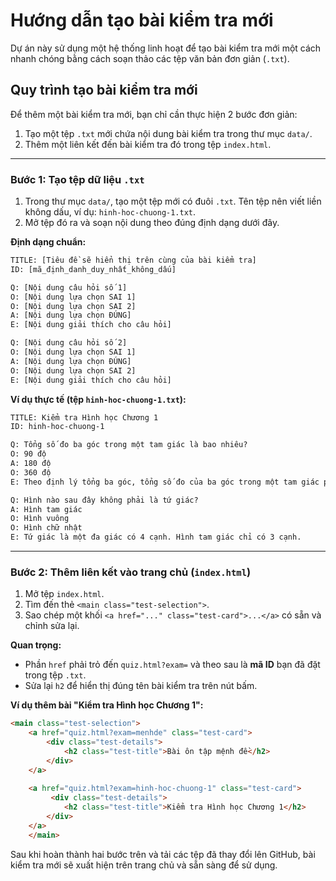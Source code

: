 # Hướng dẫn tạo bài kiểm tra mới

Dự án này sử dụng một hệ thống linh hoạt để tạo bài kiểm tra mới một cách nhanh chóng bằng cách soạn thảo các tệp văn bản đơn giản (`.txt`).

## Quy trình tạo bài kiểm tra mới

Để thêm một bài kiểm tra mới, bạn chỉ cần thực hiện 2 bước đơn giản:
1.  Tạo một tệp `.txt` mới chứa nội dung bài kiểm tra trong thư mục `data/`.
2.  Thêm một liên kết đến bài kiểm tra đó trong tệp `index.html`.

---
### Bước 1: Tạo tệp dữ liệu `.txt`

1.  Trong thư mục `data/`, tạo một tệp mới có đuôi `.txt`. Tên tệp nên viết liền không dấu, ví dụ: `hinh-hoc-chuong-1.txt`.
2.  Mở tệp đó ra và soạn nội dung theo đúng định dạng dưới đây.

**Định dạng chuẩn:**
```txt
TITLE: [Tiêu đề sẽ hiển thị trên cùng của bài kiểm tra]
ID: [mã_định_danh_duy_nhất_không_dấu]

Q: [Nội dung câu hỏi số 1]
O: [Nội dung lựa chọn SAI 1]
O: [Nội dung lựa chọn SAI 2]
A: [Nội dung lựa chọn ĐÚNG]
E: [Nội dung giải thích cho câu hỏi]

Q: [Nội dung câu hỏi số 2]
O: [Nội dung lựa chọn SAI 1]
A: [Nội dung lựa chọn ĐÚNG]
O: [Nội dung lựa chọn SAI 2]
E: [Nội dung giải thích cho câu hỏi]
```

**Ví dụ thực tế (tệp `hinh-hoc-chuong-1.txt`):**
```txt
TITLE: Kiểm tra Hình học Chương 1
ID: hinh-hoc-chuong-1

Q: Tổng số đo ba góc trong một tam giác là bao nhiêu?
O: 90 độ
A: 180 độ
O: 360 độ
E: Theo định lý tổng ba góc, tổng số đo của ba góc trong một tam giác phẳng luôn bằng 180 độ.

Q: Hình nào sau đây không phải là tứ giác?
A: Hình tam giác
O: Hình vuông
O: Hình chữ nhật
E: Tứ giác là một đa giác có 4 cạnh. Hình tam giác chỉ có 3 cạnh.
```

---
### Bước 2: Thêm liên kết vào trang chủ (`index.html`)

1.  Mở tệp `index.html`.
2.  Tìm đến thẻ `<main class="test-selection">`.
3.  Sao chép một khối `<a href="..." class="test-card">...</a>` có sẵn và chỉnh sửa lại.

**Quan trọng:**
* Phần `href` phải trỏ đến `quiz.html?exam=` và theo sau là **mã ID** bạn đã đặt trong tệp `.txt`.
* Sửa lại `h2` để hiển thị đúng tên bài kiểm tra trên nút bấm.

**Ví dụ thêm bài "Kiểm tra Hình học Chương 1":**
```html
<main class="test-selection">
    <a href="quiz.html?exam=menhde" class="test-card">
        <div class="test-details">
            <h2 class="test-title">Bài ôn tập mệnh đề</h2>
        </div>
    </a>
    
    <a href="quiz.html?exam=hinh-hoc-chuong-1" class="test-card">
         <div class="test-details">
            <h2 class="test-title">Kiểm tra Hình học Chương 1</h2>
        </div>
    </a>
    </main>
```
Sau khi hoàn thành hai bước trên và tải các tệp đã thay đổi lên GitHub, bài kiểm tra mới sẽ xuất hiện trên trang chủ và sẵn sàng để sử dụng.